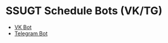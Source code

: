 # SSUGT Schedule Bots (VK/TG)

- [VK Bot](https://vk.me/ssugt_schedule)
- [Telegram Bot](https://t.me/ssugt_schedule_bot)